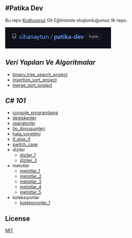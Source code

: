 #Patika Dev
---
Bu repo [Kodluyoruz](https://www.kodluyoruz.org) Git Eğitiminde oluşturduğumuz ilk repo. 

![image](img/image.png)

## _Veri Yapıları Ve Algoritmalar_
- [binary_tree_search_project](https://github.com/cihanaytun/patika-dev/blob/main/data_structures_and_algorithms/binary_tree_search_project/project_3.png)
- [insertion_sort_project](https://github.com/cihanaytun/patika-dev/blob/main/data_structures_and_algorithms/insertion_sort_project/Proje.txt)
- [merge_sort_project](https://github.com/cihanaytun/patika-dev/blob/main/data_structures_and_algorithms/merge_sort_project/project_2.png)


## *C# 101*
- [console_programlama](https://github.com/cihanaytun/patika-dev/blob/main/cSharp_101/console_programlama/Program.cs)
- [degiskenler](https://github.com/cihanaytun/patika-dev/blob/main/cSharp_101/degiskenler/Program.cs)
- [operatorler](https://github.com/cihanaytun/patika-dev/blob/main/cSharp_101/operatorler/Program.cs)
- [tip_donusumleri](https://github.com/cihanaytun/patika-dev/blob/main/cSharp_101/tip_donusumleri/Program.cs)
- [hata_yonetimi](https://github.com/cihanaytun/patika-dev/blob/main/cSharp_101/hata_yonetimi/Program.cs)
- [if_else_if](https://github.com/cihanaytun/patika-dev/blob/main/cSharp_101/if_else_if/Program.cs)
- [switch_case](https://github.com/cihanaytun/patika-dev/blob/main/cSharp_101/switch_case/Program.cs)
- diziler
  * [diziler_1](https://github.com/cihanaytun/patika-dev/blob/main/cSharp_101/diziler/diziler_1/Program.cs)
  * [diziler_2](https://github.com/cihanaytun/patika-dev/blob/main/cSharp_101/diziler/diziler_2/Program.cs)
- metotlar
  * [metotlar_1](https://github.com/cihanaytun/patika-dev/blob/main/cSharp_101/metotlar/metotlar_1/Program.cs)
  * [metotlar_2](https://github.com/cihanaytun/patika-dev/blob/main/cSharp_101/metotlar/metotlar_2/Program.cs)
  * [metotlar_3](https://github.com/cihanaytun/patika-dev/blob/main/cSharp_101/metotlar/metotlar_3/Program.cs)
  * [metotlar_4](https://github.com/cihanaytun/patika-dev/blob/main/cSharp_101/metotlar/metotlar_4/Program.cs)
  * [metotlar_5](https://github.com/cihanaytun/patika-dev/blob/main/cSharp_101/metotlar/metotlar_5/Program.cs)
- koleksiyonlar
  * [koleksiyonlar_1](https://github.com/cihanaytun/patika-dev/blob/main/cSharp_101/koleksiyonlar/koleksiyonlar_1/Program.cs)
  




## License
[MIT](https://choosealicense.com/licenses/mit/)
